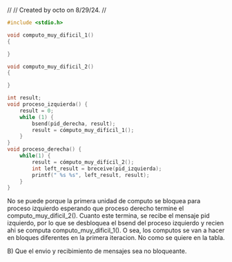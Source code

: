 //
// Created by octo on 8/29/24.
//

```C++
#include <stdio.h>

void computo_muy_dificil_1()
{

}

void computo_muy_dificil_2()
{

}

int result;
void proceso_izquierda() {
    result = 0;
    while (1) {
        bsend(pid_derecha, result);
        result = cómputo_muy_difícil_1();
    }
}
void proceso_derecha() {
    while(1) {
        result = cómputo_muy_difícil_2();
        int left_result = breceive(pid_izquierda);
        printf(" %s %s", left_result, result);
    }
}
```

No se puede porque la primera unidad de computo se bloquea para proceso izquierdo
esperando que proceso derecho termine el computo_muy_dificil_2(). Cuanto este
termina, se recibe el mensaje pid izquierdo, por lo que se desbloquea el bsend del
proceso izquierdo y recien ahi se computa computo_muy_dificil_1(). O sea, los computos
se van a hacer en bloques diferentes en la primera iteracion. No como se quiere
en la tabla.

B) Que el envio y recibimiento de mensajes sea no bloqueante.
